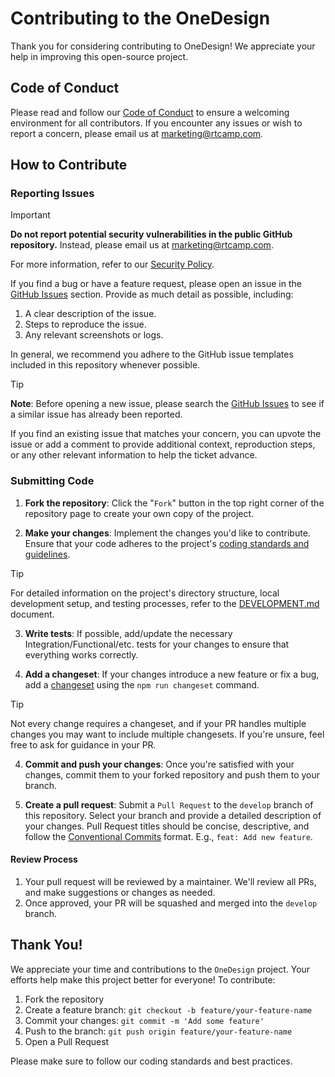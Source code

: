 # Contributing to the OneDesign

Thank you for considering contributing to OneDesign! We appreciate your help in improving this open-source project.

## Code of Conduct

Please read and follow our [Code of Conduct](./CODE_OF_CONDUCT.md) to ensure a welcoming environment for all contributors. If you encounter any issues or wish to report a concern, please email us at [marketing@rtcamp.com](mailto:marketing@rtcamp.com).

## How to Contribute

### Reporting Issues

> [!IMPORTANT]
>
> **Do not report potential security vulnerabilities in the public GitHub repository.** Instead, please email us at [marketing@rtcamp.com](mailto:marketing@rtcamp.com).
>
> For more information, refer to our [Security Policy](./SECURITY.md).

If you find a bug or have a feature request, please open an issue in the [GitHub Issues](https://github.com/rtCamp/OneDesign/issues) section. Provide as much detail as possible, including:

1. A clear description of the issue.
2. Steps to reproduce the issue.
3. Any relevant screenshots or logs.

In general, we recommend you adhere to the GitHub issue templates included in this repository whenever possible.

> [!TIP]
>
> **Note**: Before opening a new issue, please search the [GitHub Issues](https://github.com/rtCamp/OneDesign/issues) to see if a similar issue has already been reported.
>
> If you find an existing issue that matches your concern, you can upvote the issue or add a comment to provide additional context, reproduction steps, or any other relevant information to help the ticket advance.

### Submitting Code

1. **Fork the repository**: Click the "`Fork`" button in the top right corner of the repository page to create your own copy of the project.

2. **Make your changes**: Implement the changes you'd like to contribute. Ensure that your code adheres to the project's [coding standards and guidelines](./DEVELOPMENT.md#code-quality--code-standards).

> [!TIP]
> For detailed information on the project's directory structure, local development setup, and testing processes, refer to the [DEVELOPMENT.md](./DEVELOPMENT.md) document.

3. **Write tests**: If possible, add/update the necessary Integration/Functional/etc. tests for your changes to ensure that everything works correctly.

4. **Add a changeset**: If your changes introduce a new feature or fix a bug, add a [changeset](https://github.com/changesets/changesets/blob/main/docs/adding-a-changeset.md#i-am-in-a-multi-package-repository-a-mono-repo) using the `npm run changeset` command.

> [!TIP]
> Not every change requires a changeset, and if your PR handles multiple changes you may want to include multiple changesets. If you're unsure, feel free to ask for guidance in your PR.

4. **Commit and push your changes**: Once you're satisfied with your changes, commit them to your forked repository and push them to your branch.

5. **Create a pull request**: Submit a `Pull Request` to the `develop` branch of this repository. Select your branch and provide a detailed description of your changes.
   Pull Request titles should be concise, descriptive, and follow the [Conventional Commits](https://www.conventionalcommits.org/en/v1.0.0/) format. E.g., `feat: Add new feature`.

#### Review Process

1. Your pull request will be reviewed by a maintainer. We'll review all PRs, and make suggestions or changes as needed.
2. Once approved, your PR will be squashed and merged into the `develop` branch.

## Thank You!

We appreciate your time and contributions to the `OneDesign` project. Your efforts help make this project better for everyone!
To contribute:

1. Fork the repository
2. Create a feature branch: `git checkout -b feature/your-feature-name`
3. Commit your changes: `git commit -m 'Add some feature'`
4. Push to the branch: `git push origin feature/your-feature-name`
5. Open a Pull Request

Please make sure to follow our coding standards and best practices.
